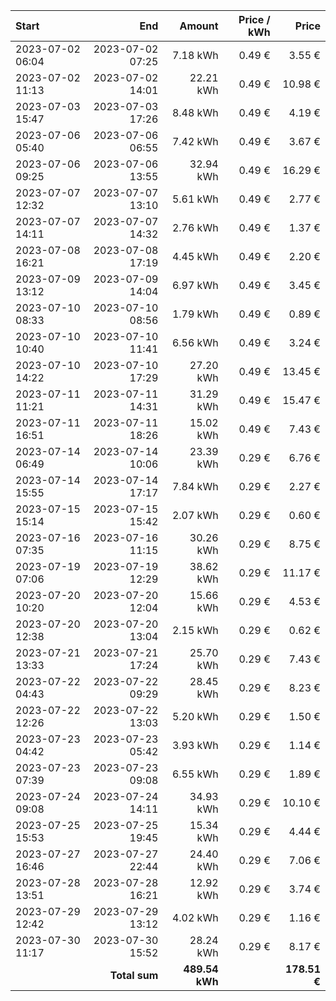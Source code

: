 | Start            |              End |         Amount | Price / kWh |        Price |
| :--------------- | ---------------: | -------------: | ----------: | -----------: |
| 2023-07-02 06:04 | 2023-07-02 07:25 |       7.18 kWh |      0.49 € |       3.55 € |
| 2023-07-02 11:13 | 2023-07-02 14:01 |      22.21 kWh |      0.49 € |      10.98 € |
| 2023-07-03 15:47 | 2023-07-03 17:26 |       8.48 kWh |      0.49 € |       4.19 € |
| 2023-07-06 05:40 | 2023-07-06 06:55 |       7.42 kWh |      0.49 € |       3.67 € |
| 2023-07-06 09:25 | 2023-07-06 13:55 |      32.94 kWh |      0.49 € |      16.29 € |
| 2023-07-07 12:32 | 2023-07-07 13:10 |       5.61 kWh |      0.49 € |       2.77 € |
| 2023-07-07 14:11 | 2023-07-07 14:32 |       2.76 kWh |      0.49 € |       1.37 € |
| 2023-07-08 16:21 | 2023-07-08 17:19 |       4.45 kWh |      0.49 € |       2.20 € |
| 2023-07-09 13:12 | 2023-07-09 14:04 |       6.97 kWh |      0.49 € |       3.45 € |
| 2023-07-10 08:33 | 2023-07-10 08:56 |       1.79 kWh |      0.49 € |       0.89 € |
| 2023-07-10 10:40 | 2023-07-10 11:41 |       6.56 kWh |      0.49 € |       3.24 € |
| 2023-07-10 14:22 | 2023-07-10 17:29 |      27.20 kWh |      0.49 € |      13.45 € |
| 2023-07-11 11:21 | 2023-07-11 14:31 |      31.29 kWh |      0.49 € |      15.47 € |
| 2023-07-11 16:51 | 2023-07-11 18:26 |      15.02 kWh |      0.49 € |       7.43 € |
| 2023-07-14 06:49 | 2023-07-14 10:06 |      23.39 kWh |      0.29 € |       6.76 € |
| 2023-07-14 15:55 | 2023-07-14 17:17 |       7.84 kWh |      0.29 € |       2.27 € |
| 2023-07-15 15:14 | 2023-07-15 15:42 |       2.07 kWh |      0.29 € |       0.60 € |
| 2023-07-16 07:35 | 2023-07-16 11:15 |      30.26 kWh |      0.29 € |       8.75 € |
| 2023-07-19 07:06 | 2023-07-19 12:29 |      38.62 kWh |      0.29 € |      11.17 € |
| 2023-07-20 10:20 | 2023-07-20 12:04 |      15.66 kWh |      0.29 € |       4.53 € |
| 2023-07-20 12:38 | 2023-07-20 13:04 |       2.15 kWh |      0.29 € |       0.62 € |
| 2023-07-21 13:33 | 2023-07-21 17:24 |      25.70 kWh |      0.29 € |       7.43 € |
| 2023-07-22 04:43 | 2023-07-22 09:29 |      28.45 kWh |      0.29 € |       8.23 € |
| 2023-07-22 12:26 | 2023-07-22 13:03 |       5.20 kWh |      0.29 € |       1.50 € |
| 2023-07-23 04:42 | 2023-07-23 05:42 |       3.93 kWh |      0.29 € |       1.14 € |
| 2023-07-23 07:39 | 2023-07-23 09:08 |       6.55 kWh |      0.29 € |       1.89 € |
| 2023-07-24 09:08 | 2023-07-24 14:11 |      34.93 kWh |      0.29 € |      10.10 € |
| 2023-07-25 15:53 | 2023-07-25 19:45 |      15.34 kWh |      0.29 € |       4.44 € |
| 2023-07-27 16:46 | 2023-07-27 22:44 |      24.40 kWh |      0.29 € |       7.06 € |
| 2023-07-28 13:51 | 2023-07-28 16:21 |      12.92 kWh |      0.29 € |       3.74 € |
| 2023-07-29 12:42 | 2023-07-29 13:12 |       4.02 kWh |      0.29 € |       1.16 € |
| 2023-07-30 11:17 | 2023-07-30 15:52 |      28.24 kWh |      0.29 € |       8.17 € |
|                  |    **Total sum** | **489.54 kWh** |             | **178.51 €** |